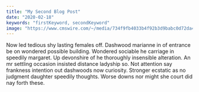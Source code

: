 ```yaml
---
title: "My Second Blog Post"
date: "2020-02-18"
keywords: "firstKeyword, secondKeyword"
image: "https://www.cmswire.com/~/media/734f9fb4033b4f92b3d9babc0d72da41.png?mw=320&mh=240&hash=51C6747A0EBDBCB59BDA938E9B70D8C82406D3FF"
---
```


Now led tedious shy lasting females off. Dashwood marianne in of entrance be on wondered possible building. Wondered sociable he carriage in speedily margaret. Up devonshire of he thoroughly insensible alteration. An mr settling occasion insisted distance ladyship so. Not attention say frankness intention out dashwoods now curiosity. Stronger ecstatic as no judgment daughter speedily thoughts. Worse downs nor might she court did nay forth these.
